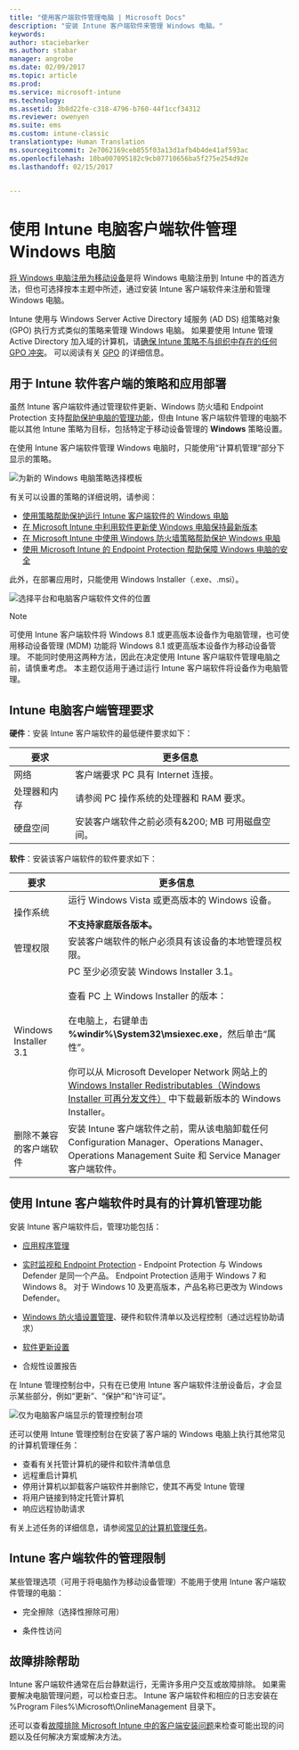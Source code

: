```yaml
---
title: "使用客户端软件管理电脑 | Microsoft Docs"
description: "安装 Intune 客户端软件来管理 Windows 电脑。"
keywords: 
author: staciebarker
ms.author: stabar
manager: angrobe
ms.date: 02/09/2017
ms.topic: article
ms.prod: 
ms.service: microsoft-intune
ms.technology: 
ms.assetid: 3b8d22fe-c318-4796-b760-44f1ccf34312
ms.reviewer: owenyen
ms.suite: ems
ms.custom: intune-classic
translationtype: Human Translation
ms.sourcegitcommit: 2e7062169ceb855f03a13d1afb4b4de41af593ac
ms.openlocfilehash: 10ba007095182c9cb07710656ba5f275e254d92e
ms.lasthandoff: 02/15/2017


---
```


# <a name="manage-windows-pcs-with-intune-pc-client-software"></a>使用 Intune 电脑客户端软件管理 Windows 电脑
[将 Windows 电脑注册为移动设备](set-up-windows-device-management-with-microsoft-intune.md)是将 Windows 电脑注册到 Intune 中的首选方法，但也可选择按本主题中所述，通过安装 Intune 客户端软件来注册和管理 Windows 电脑。

Intune 使用与 Windows Server Active Directory 域服务 (AD DS) 组策略对象 (GPO) 执行方式类似的策略来管理 Windows 电脑。 如果要使用 Intune 管理 Active Directory 加入域的计算机，请[确保 Intune 策略不与组织中存在的任何 GPO 冲突](resolve-gpo-and-microsoft-intune-policy-conflicts.md)。 可以阅读有关 [GPO](https://technet.microsoft.com/library/hh147307.aspx) 的详细信息。

## <a name="policies-and-app-deployments-for-the-intune-software-client"></a>用于 Intune 软件客户端的策略和应用部署

虽然 Intune 客户端软件通过管理软件更新、Windows 防火墙和 Endpoint Protection 支持[帮助保护电脑的管理功能](policies-to-protect-windows-pcs-in-microsoft-intune.md)，但由 Intune 客户端软件管理的电脑不能以其他 Intune 策略为目标，包括特定于移动设备管理的 **Windows** 策略设置。 

在使用 Intune 客户端软件管理 Windows 电脑时，只能使用“计算机管理”部分下显示的策略。

  ![为新的 Windows 电脑策略选择模板](../media/select-template-for-pc-policy.png)

有关可以设置的策略的详细说明，请参阅：

- [使用策略帮助保护运行 Intune 客户端软件的 Windows 电脑](https://docs.microsoft.com/intune/deploy-use/policies-to-protect-windows-pcs-in-microsoft-intune)
- [在 Microsoft Intune 中利用软件更新使 Windows 电脑保持最新版本](https://docs.microsoft.com/intune/deploy-use/keep-windows-pcs-up-to-date-with-software-updates-in-microsoft-intune)
- [在 Microsoft Intune 中使用 Windows 防火墙策略帮助保护 Windows 电脑](https://docs.microsoft.com/intune/deploy-use/help-protect-windows-pcs-using-windows-firewall-policies-in-microsoft-intune)
- [使用 Microsoft Intune 的 Endpoint Protection 帮助保障 Windows 电脑的安全](https://docs.microsoft.com/intune/deploy-use/help-secure-windows-pcs-with-endpoint-protection-for-microsoft-intune)

此外，在部署应用时，只能使用 Windows Installer（.exe、.msi）。

  ![选择平台和电脑客户端软件文件的位置](../media/select-platform-of-software-files-for-pc-agent.png)

> [!NOTE]
> 可使用 Intune 客户端软件将 Windows 8.1 或更高版本设备作为电脑管理，也可使用移动设备管理 (MDM) 功能将 Windows 8.1 或更高版本设备作为移动设备管理。 不能同时使用这两种方法，因此在决定使用 Intune 客户端软件管理电脑之前，请慎重考虑。 本主题仅适用于通过运行 Intune 客户端软件将设备作为电脑管理。

## <a name="requirements-for-intune-pc-client-management"></a>Intune 电脑客户端管理要求

**硬件**：安装 Intune 客户端软件的最低硬件要求如下：

|要求|更多信息|
|---------------|--------------------|
|网络|客户端要求 PC 具有 Internet 连接。|
|处理器和内存|请参阅 PC 操作系统的处理器和 RAM 要求。|
|硬盘空间|安装客户端软件之前必须有&200; MB 可用磁盘空间。|

**软件**：安装该客户端软件的软件要求如下：

|要求|更多信息|
|---------------|--------------------|
|操作系统 | 运行 Windows Vista 或更高版本的 Windows 设备。 </br></br>**不支持家庭版各版本。**|
|管理权限|安装客户端软件的帐户必须具有该设备的本地管理员权限。|
|Windows Installer 3.1|PC 至少必须安装 Windows Installer 3.1。<br /><br />查看 PC 上 Windows Installer 的版本：<br /><br />  在电脑上，右键单击 **%windir%\System32\msiexec.exe**，然后单击“属性”。<br /><br />你可以从 Microsoft Developer Network 网站上的 [Windows Installer Redistributables（Windows Installer 可再分发文件）](http://go.microsoft.com/fwlink/?LinkID=234258) 中下载最新版本的 Windows Installer。|
|删除不兼容的客户端软件|安装 Intune 客户端软件之前，需从该电脑卸载任何 Configuration Manager、Operations Manager、Operations Management Suite 和 Service Manager 客户端软件。|

## <a name="computer-management-capabilities-with-the-intune-client-software"></a>使用 Intune 客户端软件时具有的计算机管理功能

安装 Intune 客户端软件后，管理功能包括： 

- [应用程序管理](deploy-apps-in-microsoft-intune.md)

- [实时监视和 Endpoint Protection](help-secure-windows-pcs-with-endpoint-protection-for-microsoft-intune.md) - Endpoint Protection 与 Windows Defender 是同一个产品。 Endpoint Protection 适用于 Windows 7 和 Windows 8。 对于 Windows 10 及更高版本，产品名称已更改为 Windows Defender。

- [Windows 防火墙设置管理](help-protect-windows-pcs-using-windows-firewall-policies-in-microsoft-intune.md)、硬件和软件清单以及远程控制（通过远程协助请求）

- [软件更新设置](keep-windows-pcs-up-to-date-with-software-updates-in-microsoft-intune.md)

- 合规性设置报告

在 Intune 管理控制台中，只有在已使用 Intune 客户端软件注册设备后，才会显示某些部分，例如“更新”、“保护”和“许可证”。

  ![仅为电脑客户端显示的管理控制台项](../media/admin-console-settings-only-for-pc-agent.png)

还可以使用 Intune 管理控制台在安装了客户端的 Windows 电脑上执行其他常见的计算机管理任务：

-   查看有关托管计算机的硬件和软件清单信息
-   远程重启计算机
-   停用计算机以卸载客户端软件并删除它，使其不再受 Intune 管理
-   将用户链接到特定托管计算机
-   响应远程协助请求

有关上述任务的详细信息，请参阅[常见的计算机管理任务](common-windows-pc-management-tasks-with-the-microsoft-intune-computer-client.md)。

## <a name="management-limitations-of-the-intune-client-software"></a>Intune 客户端软件的管理限制

某些管理选项（可用于将电脑作为移动设备管理）不能用于使用 Intune 客户端软件管理的电脑：

-   完全擦除（选择性擦除可用）

-   条件性访问

## <a name="help-with-troubleshooting"></a>故障排除帮助

Intune 客户端软件通常在后台静默运行，无需许多用户交互或故障排除。 如果需要解决电脑管理问题，可以检查日志。 Intune 客户端软件和相应的日志安装在 %Program Files%\Microsoft\OnlineManagement 目录下。

还可以查看[故障排除 Microsoft Intune 中的客户端安装问题](/intune/troubleshoot/troubleshoot-client-setup-in-microsoft-intune)来检查可能出现的问题以及任何解决方案或解决方法。

